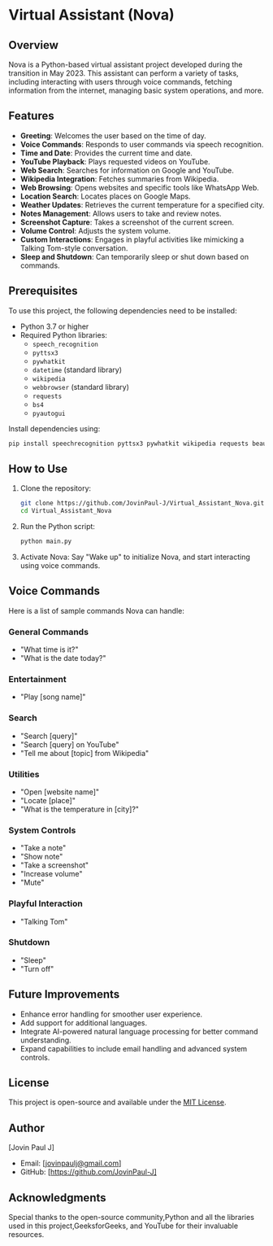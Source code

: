 # Virtual Assistant (Nova)

## Overview
Nova is a Python-based virtual assistant project developed during the transition in May 2023. This assistant can perform a variety of tasks, including interacting with users through voice commands, fetching information from the internet, managing basic system operations, and more.

## Features
- **Greeting**: Welcomes the user based on the time of day.
- **Voice Commands**: Responds to user commands via speech recognition.
- **Time and Date**: Provides the current time and date.
- **YouTube Playback**: Plays requested videos on YouTube.
- **Web Search**: Searches for information on Google and YouTube.
- **Wikipedia Integration**: Fetches summaries from Wikipedia.
- **Web Browsing**: Opens websites and specific tools like WhatsApp Web.
- **Location Search**: Locates places on Google Maps.
- **Weather Updates**: Retrieves the current temperature for a specified city.
- **Notes Management**: Allows users to take and review notes.
- **Screenshot Capture**: Takes a screenshot of the current screen.
- **Volume Control**: Adjusts the system volume.
- **Custom Interactions**: Engages in playful activities like mimicking a Talking Tom-style conversation.
- **Sleep and Shutdown**: Can temporarily sleep or shut down based on commands.

## Prerequisites
To use this project, the following dependencies need to be installed:

- Python 3.7 or higher
- Required Python libraries:
  - `speech_recognition`
  - `pyttsx3`
  - `pywhatkit`
  - `datetime` (standard library)
  - `wikipedia`
  - `webbrowser` (standard library)
  - `requests`
  - `bs4`
  - `pyautogui`

Install dependencies using:
```bash
pip install speechrecognition pyttsx3 pywhatkit wikipedia requests beautifulsoup4 pyautogui
```

## How to Use
1. Clone the repository:
   ```bash
   git clone https://github.com/JovinPaul-J/Virtual_Assistant_Nova.git
   cd Virtual_Assistant_Nova
   ```

2. Run the Python script:
   ```bash
   python main.py
   ```

3. Activate Nova: Say "Wake up" to initialize Nova, and start interacting using voice commands.

## Voice Commands
Here is a list of sample commands Nova can handle:

### General Commands
- "What time is it?"
- "What is the date today?"

### Entertainment
- "Play [song name]"

### Search
- "Search [query]"
- "Search [query] on YouTube"
- "Tell me about [topic] from Wikipedia"

### Utilities
- "Open [website name]"
- "Locate [place]"
- "What is the temperature in [city]?"

### System Controls
- "Take a note"
- "Show note"
- "Take a screenshot"
- "Increase volume"
- "Mute"

### Playful Interaction
- "Talking Tom"

### Shutdown
- "Sleep"
- "Turn off"
  
## Future Improvements
- Enhance error handling for smoother user experience.
- Add support for additional languages.
- Integrate AI-powered natural language processing for better command understanding.
- Expand capabilities to include email handling and advanced system controls.

## License
This project is open-source and available under the [MIT License](LICENSE).

## Author
[Jovin Paul J]
- Email: [jovinpaulj@gmail.com]
- GitHub: [https://github.com/JovinPaul-J]

## Acknowledgments
Special thanks to the open-source community,Python and all the libraries used in this project,GeeksforGeeks, and YouTube for their invaluable resources.

